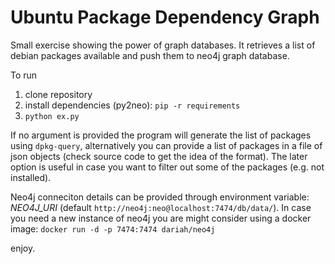 Ubuntu Package Dependency Graph
===============================

Small exercise showing the power of graph databases. It retrieves a list of debian packages available and push them to neo4j graph database.

To run
 1. clone repository
 1. install dependencies (py2neo): `pip -r requirements`
 1. `python ex.py`

If no argument is provided the program will generate the list of packages using `dpkg-query`, alternatively you can provide a list of packages in a file of json objects (check source code to get the idea of the format). The later option is useful in case you want to filter out some of the packages (e.g. not installed). 

Neo4j conneciton details can be provided through environment variable: *NEO4J_URI* (default `http://neo4j:neo@localhost:7474/db/data/`). In case you need a new instance of neo4j you are might consider using a docker image: `docker run -d -p 7474:7474 dariah/neo4j`


enjoy.
 
 


